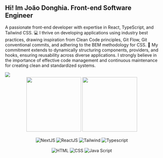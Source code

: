 

<div>
  <h2>Hi! Im João Donghia. Front-end Software Engineer</h2>
  <p>
    A passionate front-end developer with expertise in React, TypeScript, and Tailwind CSS.
    💻 I thrive on developing applications using industry best practices, drawing inspiration from Clean Code principles, Git Flow, Git conventional commits, and adhering to the BEM methodology for CSS.
    🚀 My commitment extends to dynamically structuring components, providers, and hooks, ensuring reusability across diverse applications. I strongly believe in the importance of effective code management and           continuous maintenance for creating clean and standardized systems.
  </p>
  <a style="align: center" href="https://www.linkedin.com/in/joão-donghia-4a0379200/" target="_blank">
    <img  src="https://img.shields.io/badge/-LinkedIn-%230077B5?style=for-the-badge&logo=linkedin&logoColor=white" target="_blank">
  </a> 
</div>

<div align="center">
  <img height="180em" src="https://github-readme-stats.vercel.app/api?username=jdonghia&show_icons=true&theme=react"/>
  <img height="180em" src="https://github-readme-stats.vercel.app/api/top-langs/?username=jdonghia&layout=compact&theme=react"/>
</div>

<div align="center" style="display: inline_block"><br/>
  <img  style="align: center" alt="NextJS" src="https://img.shields.io/badge/Next-black?style=for-the-badge&logo=next.js&logoColor=white" />
  <img  style="align: center" alt="ReactJS" src="https://img.shields.io/badge/React-20232A?style=for-the-badge&logo=react&logoColor=61DAFB" />
  <img  style="align: center" alt="Tailwind" src="https://img.shields.io/badge/Tailwind_CSS-38B2AC?style=for-the-badge&logo=tailwind-css&logoColor=white" />
  <img  style="align: center" alt="Typescript" src="https://img.shields.io/badge/TypeScript-007ACC?style=for-the-badge&logo=typescript&logoColor=white" />
</div>

<div align="center" style="display: inline_block"><br/>
  <img  style="align: center" alt="HTML" src="https://img.shields.io/badge/HTML5-E34F26?style=for-the-badge&logo=html5&logoColor=white" />
  <img  style="align: center" alt="CSS" src="https://img.shields.io/badge/CSS3-1572B6?style=for-the-badge&logo=css3&logoColor=white" />
  <img  style="align: center" alt="Java Script" src="https://img.shields.io/badge/JavaScript-F7DF1E?style=for-the-badge&logo=javascript&logoColor=black" />
</div>

